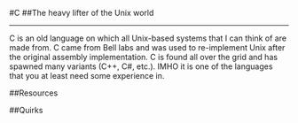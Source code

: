 #C
##The heavy lifter of the Unix world
***
C is an old language on which all Unix-based systems that I can think of are made from. C came from Bell labs and was used to re-implement Unix after the original assembly implementation. C is found all over the grid and has spawned many variants (C++, C#, etc.). IMHO it is one of the languages that you at least need some experience in.

##Resources

##Quirks
